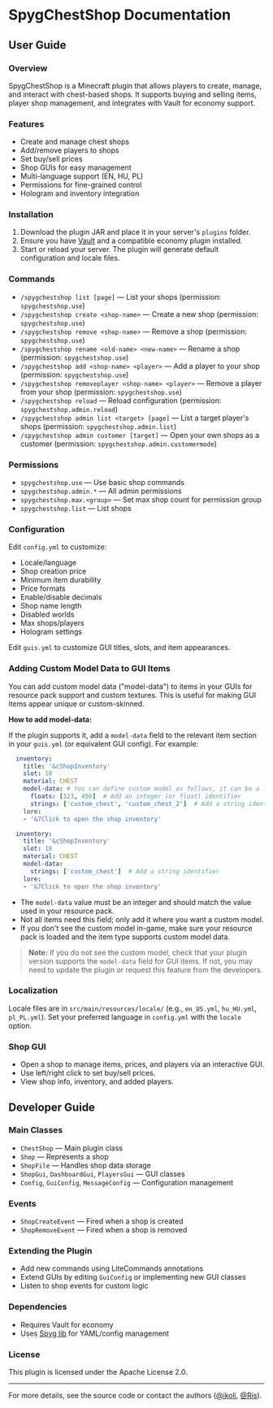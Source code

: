 # SpygChestShop Documentation

## User Guide

### Overview
SpygChestShop is a Minecraft plugin that allows players to create, manage, and interact with chest-based shops. It supports buying and selling items, player shop management, and integrates with Vault for economy support.

### Features
- Create and manage chest shops
- Add/remove players to shops
- Set buy/sell prices
- Shop GUIs for easy management
- Multi-language support (EN, HU, PL)
- Permissions for fine-grained control
- Hologram and inventory integration

### Installation
1. Download the plugin JAR and place it in your server's `plugins` folder.
2. Ensure you have [Vault](https://dev.bukkit.org/projects/vault) and a compatible economy plugin installed.
3. Start or reload your server. The plugin will generate default configuration and locale files.

### Commands
- `/spygchestshop list [page]` — List your shops (permission: `spygchestshop.use`)
- `/spygchestshop create <shop-name>` — Create a new shop (permission: `spygchestshop.use`)
- `/spygchestshop remove <shop-name>` — Remove a shop (permission: `spygchestshop.use`)
- `/spygchestshop rename <old-name> <new-name>` — Rename a shop (permission: `spygchestshop.use`)
- `/spygchestshop add <shop-name> <player>` — Add a player to your shop (permission: `spygchestshop.use`)
- `/spygchestshop removeplayer <shop-name> <player>` — Remove a player from your shop (permission: `spygchestshop.use`)
- `/spygchestshop reload` — Reload configuration (permission: `spygchestshop.admin.reload`)
- `/spygchestshop admin list <target> [page]` — List a target player's shops (permission: `spygchestshop.admin.list`)
- `/spygchestshop admin customer [target]` — Open your own shops as a customer (permission: `spygchestshop.admin.customermode`)

### Permissions
- `spygchestshop.use` — Use basic shop commands
- `spygchestshop.admin.*` — All admin permissions
- `spygchestshop.max.<group>` — Set max shop count for permission group
- `spygchestshop.list` — List shops

### Configuration
Edit `config.yml` to customize:
- Locale/language
- Shop creation price
- Minimum item durability
- Price formats
- Enable/disable decimals
- Shop name length
- Disabled worlds
- Max shops/players
- Hologram settings

Edit `guis.yml` to customize GUI titles, slots, and item appearances.

### Adding Custom Model Data to GUI Items

You can add custom model data ("model-data") to items in your GUIs for resource pack support and custom textures. This is useful for making GUI items appear unique or custom-skinned.

**How to add model-data:**

If the plugin supports it, add a `model-data` field to the relevant item section in your `guis.yml` (or equivalent GUI config). For example:

```yaml
  inventory:
    title: '&cShopInventory'
    slot: 18
    material: CHEST
    model-data: # You can define custom model as follows, it can be a list of integers/strings. You don't need to use both types, just one is enough.
      floats: [123, 456]  # Add an integer (or float) identifier
      strings: ['custom_chest', 'custom_chest_2']  # Add a string identifier
    lore:
    - '&7Click to open the shop inventory'
```

```yaml
  inventory:
    title: '&cShopInventory'
    slot: 18
    material: CHEST
    model-data:
      strings: ['custom_chest']  # Add a string identifier
    lore:
    - '&7Click to open the shop inventory'
```

- The `model-data` value must be an integer and should match the value used in your resource pack.
- Not all items need this field; only add it where you want a custom model.
- If you don't see the custom model in-game, make sure your resource pack is loaded and the item type supports custom model data.

> **Note:** If you do not see the custom model, check that your plugin version supports the `model-data` field for GUI items. If not, you may need to update the plugin or request this feature from the developers.

### Localization
Locale files are in `src/main/resources/locale/` (e.g., `en_US.yml`, `hu_HU.yml`, `pl_PL.yml`).
Set your preferred language in `config.yml` with the `locale` option.

### Shop GUI
- Open a shop to manage items, prices, and players via an interactive GUI.
- Use left/right click to set buy/sell prices.
- View shop info, inventory, and added players.

## Developer Guide

### Main Classes
- `ChestShop` — Main plugin class
- `Shop` — Represents a shop
- `ShopFile` — Handles shop data storage
- `ShopGui`, `DashboardGui`, `PlayersGui` — GUI classes
- `Config`, `GuiConfig`, `MessageConfig` — Configuration management

### Events
- `ShopCreateEvent` — Fired when a shop is created
- `ShopRemoveEvent` — Fired when a shop is removed

### Extending the Plugin
- Add new commands using LiteCommands annotations
- Extend GUIs by editing `GuiConfig` or implementing new GUI classes
- Listen to shop events for custom logic

### Dependencies
- Requires Vault for economy
- Uses [Spyg lib](https://github.com/SpyG-Studios/spyg-lib) for YAML/config management

### License
This plugin is licensed under the Apache License 2.0.

---
For more details, see the source code or contact the authors ([@ikoli](https://github.com/ikoliHU), [@Ris](https://github.com/RisDN)).
